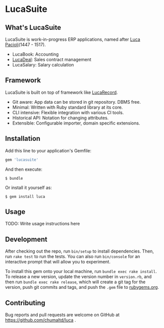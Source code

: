 # LucaSuite

## What's LucaSuite

LucaSuite is work-in-progress ERP applications, named after [Luca Pacioli](https://en.wikipedia.org/wiki/Luca_Pacioli)(1447 - 1517).

* LucaBook: Accounting
* [LucaDeal](lucadeal/README.md): Sales contract management
* LucaSalary: Salary calculation


## Framework

LucaSuite is built on top of framework like [LucaRecord](lucarecord/README.md).

* Git aware: App data can be stored in git repository. DBMS free.
* Minimal: Written with Ruby standard library at its core.
* CLI intensive: Flexible integration with various CI tools.
* Historical API: Notation for changing attributes.
* Extensible: Configurable importer, domain specific extensions.


## Installation

Add this line to your application's Gemfile:

```ruby
gem 'lucasuite'
```

And then execute:

    $ bundle

Or install it yourself as:

    $ gem install luca

## Usage

TODO: Write usage instructions here

## Development

After checking out the repo, run `bin/setup` to install dependencies. Then, run `rake test` to run the tests. You can also run `bin/console` for an interactive prompt that will allow you to experiment.

To install this gem onto your local machine, run `bundle exec rake install`. To release a new version, update the version number in `version.rb`, and then run `bundle exec rake release`, which will create a git tag for the version, push git commits and tags, and push the `.gem` file to [rubygems.org](https://rubygems.org).

## Contributing

Bug reports and pull requests are welcome on GitHub at https://github.com/chumaltd/luca .
